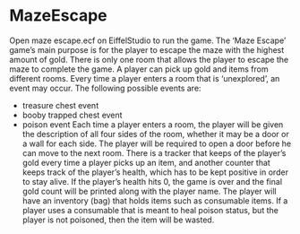 # MazeEscape
Open maze escape.ecf on EiffelStudio to run the game.
The ‘Maze Escape’ game’s main purpose is for the player to escape the maze with the highest amount of gold. There is only one room that allows the player to escape the maze to complete the game. A player can pick up gold and items from different rooms. Every time a player enters a room that is ‘unexplored’, an event may occur. The following possible events are:
- treasure chest event
- booby trapped chest event
- poison event
Each time a player enters a room, the player will be given the description of all four sides of the room, whether it may be a door or a wall for each side. The player will be required to open a door before he can move to the next room. There is a tracker that keeps of the player’s gold every time a player picks up an item, and another counter that keeps track of the player’s health, which has to be kept positive in order to stay alive. If the player’s health hits 0, the game is over and the final gold count will be printed along with the player name. The player will have an inventory (bag) that holds items such as consumable items. If a player uses a consumable that is meant to heal poison status, but the player is not poisoned, then the item will be wasted.
